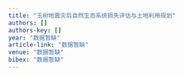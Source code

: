 ```yaml
---
title: "玉树地震灾后自然生态系统损失评估与土地利用规划"
authors: []
authors-key: []
year: "数据暂缺"
article-link: "数据暂缺"
venue: "数据暂缺"
bibex: "数据暂缺"
---
```

